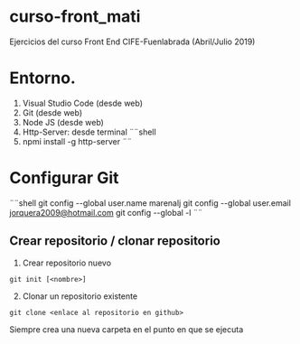 # curso-front_mati
Ejercicios del curso Front End CIFE-Fuenlabrada (Abril/Julio 2019)

# Entorno.

1. Visual Studio Code (desde web)
2. Git (desde web)
3. Node JS (desde web)
4. Http-Server: desde terminal 
¨¨shell
5. npmi install -g http-server
¨¨

# Configurar Git
¨¨shell
git config --global user.name marenalj
git config --global user.email jorquera2009@hotmail.com
git config --global -l
¨¨
## Crear repositorio / clonar repositorio

1. Crear repositorio nuevo
```shell
git init [<nombre>]
```

2. Clonar un repositorio existente
```shell
git clone <enlace al repositorio en github>
```
Siempre crea una nueva carpeta en el punto en que se ejecuta